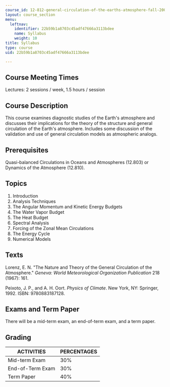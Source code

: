 ```yaml
---
course_id: 12-812-general-circulation-of-the-earths-atmosphere-fall-2005
layout: course_section
menu:
  leftnav:
    identifier: 22b59b1a8703c45adf47666a3113bdee
    name: Syllabus
    weight: 10
title: Syllabus
type: course
uid: 22b59b1a8703c45adf47666a3113bdee

---
```


Course Meeting Times
--------------------

Lectures: 2 sessions / week, 1.5 hours / session

Course Description
------------------

This course examines diagnostic studies of the Earth's atmosphere and discusses their implications for the theory of the structure and general circulation of the Earth's atmosphere. Includes some discussion of the validation and use of general circulation models as atmospheric analogs.

Prerequisites
-------------

Quasi-balanced Circulations in Oceans and Atmospheres (12.803) or Dynamics of the Atmosphere (12.810).

Topics
------

1.  Introduction
2.  Analysis Techniques
3.  The Angular Momentum and Kinetic Energy Budgets
4.  The Water Vapor Budget
5.  The Heat Budget
6.  Spectral Analysis
7.  Forcing of the Zonal Mean Circulations
8.  The Energy Cycle
9.  Numerical Models

Texts
-----

Lorenz, E. N. "The Nature and Theory of the General Circulation of the Atmosphere." _Geneva: World Meteorological Organization Publication_ 218 (1967): 161.

Peixoto, J. P., and A. H. Oort. _Physics of Climate_. New York, NY: Springer, 1992. ISBN: 9780883187128.

Exams and Term Paper
--------------------

There will be a mid-term exam, an end-of-term exam, and a term paper.

Grading
-------

| ACTIVITIES | PERCENTAGES |
| --- | --- |
| Mid-term Exam | 30% |
| End-of-Term Exam | 30% |
| Term Paper | 40%